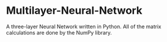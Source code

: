 # Multilayer-Neural-Network
A three-layer Neural Network written in Python. All of the matrix calculations are done by the NumPy library.
